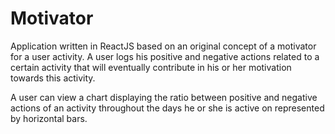 # Motivator

Application written in ReactJS based on an original concept of a motivator for a user activity. A user logs his positive and negative actions related to a certain activity that will eventually contribute in his or her motivation towards this activity.

A user can view a chart displaying the ratio between positive and negative actions of an activity throughout the days he or she is active on represented by horizontal bars.